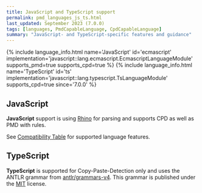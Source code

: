 ```yaml
---
title: JavaScript and TypeScript support
permalink: pmd_languages_js_ts.html
last_updated: September 2023 (7.0.0)
tags: [languages, PmdCapableLanguage, CpdCapableLanguage]
summary: "JavaScript- and TypeScript-specific features and guidance"
---
```


{% include language_info.html name='JavaScript' id='ecmascript' implementation='javascript::lang.ecmascript.EcmascriptLanguageModule' supports_pmd=true supports_cpd=true %}
{% include language_info.html name='TypeScript' id='ts' implementation='javascript::lang.typescript.TsLanguageModule' supports_cpd=true since='7.0.0' %}

## JavaScript

**JavaScript** support is using [Rhino](https://github.com/mozilla/rhino) for parsing and supports CPD as well as
PMD with rules.

See [Compatibility Table](https://mozilla.github.io/rhino/compat/engines.html) for supported language features.

## TypeScript

**TypeScript** is supported for Copy-Paste-Detection only and uses the ANTLR grammar from
[antlr/grammars-v4](https://github.com/antlr/grammars-v4/tree/master/javascript/typescript).
This grammar is published under the [MIT](https://opensource.org/licenses/MIT) license.
